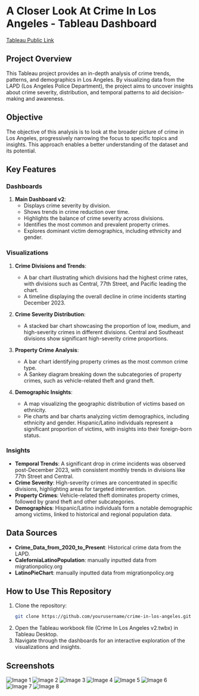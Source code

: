 # A Closer Look At Crime In Los Angeles - Tableau Dashboard

[Tableau Public Link](https://public.tableau.com/app/profile/shayan.razavi/viz/ACloserLookAtCrimeInLosAngeles/MainDashboardv2)

## Project Overview
This Tableau project provides an in-depth analysis of crime trends, patterns, and demographics in Los Angeles. By visualizing data from the LAPD (Los Angeles Police Department), the project aims to uncover insights about crime severity, distribution, and temporal patterns to aid decision-making and awareness.

## Objective
The objective of this analysis is to look at the broader picture of crime in Los Angeles, progressively narrowing the focus to specific topics and insights. This approach enables a better understanding of the dataset and its potential.

## Key Features

### Dashboards
1. **Main Dashboard v2**:
   - Displays crime severity by division.
   - Shows trends in crime reduction over time.
   - Highlights the balance of crime severity across divisions.
   - Identifies the most common and prevalent property crimes.
   - Explores dominant victim demographics, including ethnicity and gender.

### Visualizations
1. **Crime Divisions and Trends**:
   - A bar chart illustrating which divisions had the highest crime rates, with divisions such as Central, 77th Street, and Pacific leading the chart.
   - A timeline displaying the overall decline in crime incidents starting December 2023.

2. **Crime Severity Distribution**:
   - A stacked bar chart showcasing the proportion of low, medium, and high-severity crimes in different divisions. Central and Southeast divisions show significant high-severity crime proportions.

3. **Property Crime Analysis**:
   - A bar chart identifying property crimes as the most common crime type.
   - A Sankey diagram breaking down the subcategories of property crimes, such as vehicle-related theft and grand theft.

4. **Demographic Insights**:
   - A map visualizing the geographic distribution of victims based on ethnicity.
   - Pie charts and bar charts analyzing victim demographics, including ethnicity and gender. Hispanic/Latino individuals represent a significant proportion of victims, with insights into their foreign-born status.

### Insights
- **Temporal Trends**: A significant drop in crime incidents was observed post-December 2023, with consistent monthly trends in divisions like 77th Street and Central.
- **Crime Severity**: High-severity crimes are concentrated in specific divisions, highlighting areas for targeted intervention.
- **Property Crimes**: Vehicle-related theft dominates property crimes, followed by grand theft and other subcategories.
- **Demographics**: Hispanic/Latino individuals form a notable demographic among victims, linked to historical and regional population data.

## Data Sources
- **Crime_Data_from_2020_to_Present**: Historical crime data from the LAPD.
- **CaleforniaLatinoPopulation**: manually inputted data from migrationpolicy.org
- **LatinoPieChart**: manually inputted data from migrationpolicy.org

## How to Use This Repository
1. Clone the repository:
   ```bash
   git clone https://github.com/yourusername/crime-in-los-angeles.git
2. Open the Tableau workbook file (Crime In Los Angeles v2.twbx) in Tableau Desktop.
3. Navigate through the dashboards for an interactive exploration of the visualizations and insights.

## Screenshots
![Image 1](./images/tab1.png)
![Image 2](./images/tab2.png)
![Image 3](./images/tab3.png)
![Image 4](./images/tab4.png)
![Image 5](./images/tab5.png)
![Image 6](./images/tab6.png)
![Image 7](./images/tab7.png)
![Image 8](./images/tab8.png)

